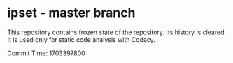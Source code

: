 # ipset - master branch

This repository contains frozen state of the repository.
Its history is cleared. It is used only for static code
analysis with Codacy.

Commit Time: 1703397800